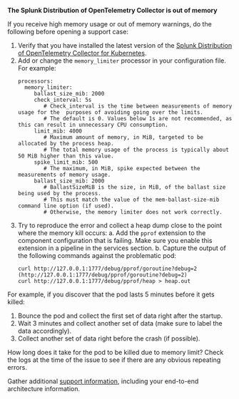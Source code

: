 **The Splunk Distribution of OpenTelemetry Collector is out of memory**

If you receive high memory usage or out of memory warnings, do the following before opening a support case:

1. Verify that you have installed the latest version of the [Splunk Distribution of OpenTelemetry Collector for Kubernetes](https://github.com/signalfx/splunk-otel-collector-chart/releases).
2. Add or change the `memory_limiter` processor in your configuration file. For example:
   ```
   processors:
     memory_limiter:
        ballast_size_mib: 2000
        check_interval: 5s
           # Check_interval is the time between measurements of memory usage for the  purposes of avoiding going over the limits. 
           # The default is 0. Values below 1s are not recommended, as this can result in unnecessary CPU consumption.
        limit_mib: 4000
           # ​​Maximum amount of memory, in MiB, targeted to be allocated by the process heap. 
           # The total memory usage of the process is typically about 50 MiB higher than this value.
        spike_limit_mib: 500
           # The maximum, in MiB, spike expected between the measurements of memory usage.
        ballast_size_mib: 2000
           # BallastSizeMiB is the size, in MiB, of the ballast size being used by the process. 
           # This must match the value of the mem-ballast-size-mib command line option (if used). 
           # Otherwise, the memory limiter does not work correctly.
   ```
3. Try to reproduce the error and collect a heap dump close to the point where the memory kill occurs:
   a. Add the `pprof` extension to the component configuration that is failing. Make sure you enable this extension in a pipeline in the services section. 
   b. Capture the output of the following commands against the problematic pod:
   ```
   curl http://127.0.0.1:1777/debug/pprof/goroutine?debug=2 (http://127.0.0.1:1777/debug/pprof/goroutine?debug=2)
   curl http://127.0.0.1:1777/debug/pprof/heap > heap.out
   ```
  
For example, if you discover that the pod lasts 5 minutes before it gets killed:

1. Bounce the pod and collect the first set of data right after the startup. 
2. Wait 3 minutes and collect another set of data (make sure to label the data accordingly). 
3. Collect another set of data right before the crash (if possible).

How long does it take for the pod to be killed due to memory limit? Check the logs at the time of the issue to see if there are any obvious repeating errors.

Gather additional [support information](https://docs.splunk.com/Observability/gdi/opentelemetry/support-checklist.html#nav-Gather-information-to-open-a-support-request), including your end-to-end architecture information.

